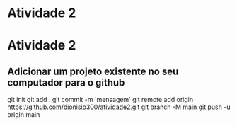 # Atividade 2
<h1>Atividade 2</h1>

Adicionar um projeto existente no seu computador para o github
---
git init
git add .
git commit -m 'mensagem'
git remote add origin https://github.com/dionisio300/atividade2.git
git branch -M main
git push -u origin main